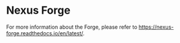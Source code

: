 # Nexus Forge

For more information about the Forge, please refer to <https://nexus-forge.readthedocs.io/en/latest/>.
